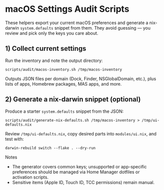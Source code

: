 # macOS Settings Audit Scripts

These helpers export your current macOS preferences and generate a nix-darwin
`system.defaults` snippet from them. They avoid guessing — you review and pick
only the keys you care about.

## 1) Collect current settings

Run the inventory and note the output directory:

```
scripts/audit/macos-inventory.sh /tmp/macos-inventory
```

Outputs JSON files per domain (Dock, Finder, NSGlobalDomain, etc.), plus lists
of apps, Homebrew packages, MAS apps, and more.

## 2) Generate a nix-darwin snippet (optional)

Produce a starter `system.defaults` snippet from the JSON:

```
scripts/audit/generate-nix-defaults.sh /tmp/macos-inventory > /tmp/ui-defaults.nix
```

Review `/tmp/ui-defaults.nix`, copy desired parts into `modules/ui.nix`, and
test with:

```
darwin-rebuild switch --flake . --dry-run
```

Notes
- The generator covers common keys; unsupported or app-specific preferences
  should be managed via Home Manager dotfiles or activation scripts.
- Sensitive items (Apple ID, Touch ID, TCC permissions) remain manual.

